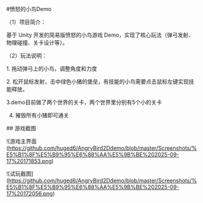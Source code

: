 \#愤怒的小鸟Demo

（1）项目简介：

基于 Unity 开发的简易版愤怒的小鸟游戏 Demo，实现了核心玩法（弹弓发射、物理碰撞、关卡设计等）。

（2）玩法说明：

1\. 拖动弹弓上的小鸟，调整角度和力度

2\. 松开鼠标发射，击中绿色小猪的堡垒，有技能的小鸟需要点击鼠标左键实现技能释放。

3.demo目前做了两个世界的关卡，两个世界里分别有5个小的关卡

4. 摧毁所有小猪即可通关





\## 游戏截图

!\[游戏主界面(https://github.com/huged6/AngryBird2Ddemo/blob/master/Screenshots/%E5%B1%8F%E5%B9%95%E6%88%AA%E5%9B%BE%202025-09-17%20171853.png)

!\[试玩截图](https://github.com/huged6/AngryBird2Ddemo/blob/master/Screenshots/%E5%B1%8F%E5%B9%95%E6%88%AA%E5%9B%BE%202025-09-17%20172056.png)



